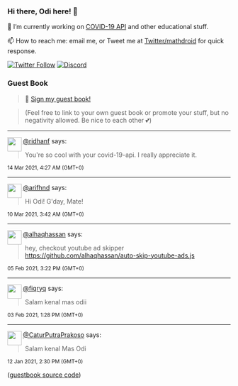 ### Hi there, Odi here! 👋

🔭 I’m currently working on [COVID-19 API](https://github.com/covid-19-api) and other educational stuff.

📫 How to reach me: email me, or Tweet me at [Twitter/mathdroid](https://twitter.com/mathdroid) for quick response.

[![Twitter Follow](https://img.shields.io/twitter/follow/mathdroid?label=Follow&style=social)](https://twitter.com/mathdroid)
[![Discord](https://img.shields.io/discord/574799330406432769.svg?label=&logo=discord&logoColor=ffffff&color=7389D8&labelColor=6A7EC2)](https://discord.gg/HPxA6Ft)


### Guest Book

> 💬 [Sign my guest book!](https://mathdroid.now.sh)

> (Feel free to link to your own guest book or promote your stuff, but no negativity allowed. Be nice to each other 💕)

---

<!--START_SECTION:guestbook-->
<a href="https://github.com/ridhanf"><img align="left" width="32" height="32" src="https://www.github.com/ridhanf.png"></a> [@ridhanf](https://github.com/ridhanf) says:

> You're so cool with your covid-19-api. I really appreciate it.

<sup>14 Mar 2021, 4:27 AM (GMT+0)</sup>


---

<a href="https://github.com/arifhnd"><img align="left" width="32" height="32" src="https://www.github.com/arifhnd.png"></a> [@arifhnd](https://github.com/arifhnd) says:

> Hi Odi! G'day, Mate!

<sup>10 Mar 2021, 3:42 AM (GMT+0)</sup>


---

<a href="https://github.com/alhaqhassan"><img align="left" width="32" height="32" src="https://www.github.com/alhaqhassan.png"></a> [@alhaqhassan](https://github.com/alhaqhassan) says:

> hey, checkout youtube ad skipper https://github.com/alhaqhassan/auto-skip-youtube-ads.js

<sup>05 Feb 2021, 3:22 PM (GMT+0)</sup>


---

<a href="https://github.com/fiqryq"><img align="left" width="32" height="32" src="https://www.github.com/fiqryq.png"></a> [@fiqryq](https://github.com/fiqryq) says:

> Salam kenal mas odii

<sup>03 Feb 2021, 1:28 PM (GMT+0)</sup>


---

<a href="https://github.com/CaturPutraPrakoso"><img align="left" width="32" height="32" src="https://www.github.com/CaturPutraPrakoso.png"></a> [@CaturPutraPrakoso](https://github.com/CaturPutraPrakoso) says:

> Salam kenal Mas Odi

<sup>12 Jan 2021, 2:30 PM (GMT+0)</sup>

<!--END_SECTION:guestbook-->
<!--GUESTBOOK_LIST [{"name":"ridhanf","message":"You're so cool with your covid-19-api. I really appreciate it. ","date":"14 Mar 2021, 4:27 AM (GMT+0)"},{"name":"arifhnd","message":"Hi Odi! G'day, Mate!","date":"10 Mar 2021, 3:42 AM (GMT+0)"},{"name":"alhaqhassan","message":"hey, checkout youtube ad skipper https://github.com/alhaqhassan/auto-skip-youtube-ads.js\n","date":"05 Feb 2021, 3:22 PM (GMT+0)"},{"name":"fiqryq","message":"Salam kenal mas odii","date":"03 Feb 2021, 1:28 PM (GMT+0)"},{"name":"CaturPutraPrakoso","message":"Salam kenal Mas Odi","date":"12 Jan 2021, 2:30 PM (GMT+0)"}]-->

([guestbook source code](https://github.com/mathdroid/guestbook))
